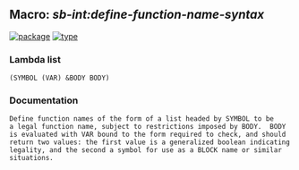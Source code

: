 ## Macro: ***sb-int:define-function-name-syntax***
[![package](https://img.shields.io/badge/Package-SB--INT-5f9ea0.svg?style=social&colorA=999999)](../) [![type](https://img.shields.io/badge/Type-Macro-5f9ea0.svg?style=social&colorA=999999)](../#macro) 
### Lambda list
```
(SYMBOL (VAR) &BODY BODY)
```
### Documentation
```
Define function names of the form of a list headed by SYMBOL to be
a legal function name, subject to restrictions imposed by BODY.  BODY
is evaluated with VAR bound to the form required to check, and should
return two values: the first value is a generalized boolean indicating
legality, and the second a symbol for use as a BLOCK name or similar
situations.
```
